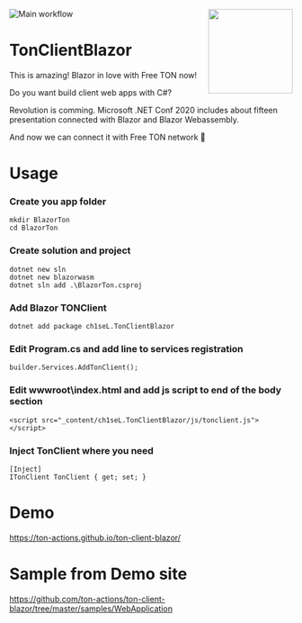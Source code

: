 ![Main workflow](https://github.com/ton-actions/ton-client-blazor/workflows/Main%20workflow/badge.svg)
[<img src="https://avatars3.githubusercontent.com/u/67861283?s=150&u=4536b61595a1b422604fab8a7012092d891278f6&v=4" align="right" width="150">](https://freeton.org/)

# TonClientBlazor

This is amazing! Blazor in love with Free TON now!

Do you want build client web apps with C#? 

Revolution is comming. Microsoft .NET Conf 2020 includes about fifteen presentation connected with Blazor and Blazor Webassembly. 

And now we can connect it with Free TON network 🌟

# Usage

### Create you app folder

```
mkdir BlazorTon
cd BlazorTon
```

### Create solution and project

```
dotnet new sln
dotnet new blazorwasm
dotnet sln add .\BlazorTon.csproj
```

### Add Blazor TONClient

```
dotnet add package ch1seL.TonClientBlazor
```

### Edit Program.cs and add line to services registration

```
builder.Services.AddTonClient();
```

### Edit wwwroot\index.html and add js script to end of the body section

```
<script src="_content/ch1seL.TonClientBlazor/js/tonclient.js"></script>
```

### Inject TonClient where you need

```
[Inject]
ITonClient TonClient { get; set; }
```

# Demo

https://ton-actions.github.io/ton-client-blazor/

# Sample from Demo site

https://github.com/ton-actions/ton-client-blazor/tree/master/samples/WebApplication
